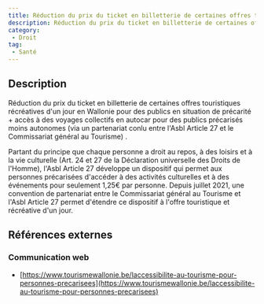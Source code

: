 ```yaml
---
title: Réduction du prix du ticket en billetterie de certaines offres touristiques récréatives d'un jour en wallonie pour des publics en situation de précarité + accès à des voyages collectifs en autocar pour des publics précarisés moins autonomes (via un partenariat conlu entre  l'asbl article 27 et le commissariat général au tourisme) 
description: Réduction du prix du ticket en billetterie de certaines offres touristiques récréatives d'un jour en Wallonie pour des publics en situation de précarité + accès à des voyages collectifs en autocar pour des publics précarisés moins autonomes (via un partenariat conlu entre  l'Asbl Article 27 et le Commissariat général au Tourisme) 
category: 
 - Droit
tag: 
 - Santé
---
```


## Description

Réduction du prix du ticket en billetterie de certaines offres touristiques récréatives d'un jour en Wallonie pour des publics en situation de précarité + accès à des voyages collectifs en autocar pour des publics précarisés moins autonomes (via un partenariat conlu entre  l'Asbl Article 27 et le Commissariat général au Tourisme) .

Partant du principe que chaque personne a droit au repos, à des loisirs et à la vie culturelle (Art. 24 et 27 de la Déclaration universelle des Droits de l'Homme), l'Asbl Article 27 développe un dispositif qui permet aux personnes précarisées d'accéder à des activités culturelles et à des événements pour seulement 1,25€ par personne. Depuis juillet 2021, une convention de partenariat entre le Commissariat général au Tourisme et l'Asbl Article 27 permet d'étendre ce dispositif à l'offre touristique et récréative d'un jour. 

## Références externes 

### Communication web

- [https://www.tourismewallonie.be/laccessibilite-au-tourisme-pour-personnes-precarisees](https://www.tourismewallonie.be/laccessibilite-au-tourisme-pour-personnes-precarisees)


